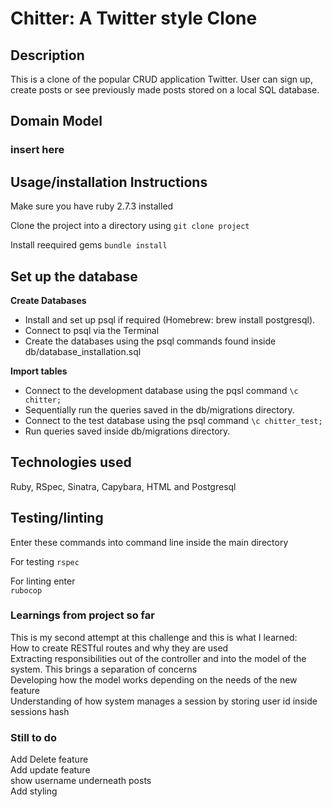 # Chitter: A Twitter style Clone

## Description

This is a clone of the popular CRUD application Twitter. User can sign up, create posts or see previously made posts stored on a local SQL database. 

## Domain Model

### insert here

## Usage/installation Instructions

Make sure you have ruby 2.7.3 installed

Clone the project into a directory using
```git clone project```

Install reequired gems
```bundle install```

## Set up the database
**Create Databases**
- Install and set up psql if required (Homebrew: brew install postgresql).
- Connect to psql via the Terminal
- Create the databases using the psql commands found inside db/database_installation.sql <br>

**Import tables**
- Connect to the development database using the pqsl command 
```\c chitter;```
- Sequentially run the queries saved in the db/migrations directory.
- Connect to the test database using the psql command 
```\c chitter_test;```
- Run queries saved inside db/migrations directory. 

## Technologies used

Ruby, RSpec, Sinatra, Capybara, HTML and Postgresql

## Testing/linting
Enter these commands into command line inside the main directory

For testing 
```rspec```  

For linting enter  
```rubocop```

### Learnings from project so far

This is my second attempt at this challenge and this is what I learned: <br>
How to create RESTful routes and why they are used <br>
Extracting responsibilities out of the controller and into the model of the system. This brings a separation of concerns <br>
Developing how the model works depending on the needs of the new feature <br>
Understanding of how system manages a session by storing user id inside sessions hash <br> 

### Still to do
Add Delete feature <br>
Add update feature <br>
show username underneath posts<br>
Add styling <br>
